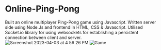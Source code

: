 # Online-Ping-Pong
Built an online multiplayer Ping-Pong game using Javascript. 
Written server side using Node.Js and frontend in HTML, CSS & Javascript.
Utilised Socket.io library for using websockets for establishing a persistent connection between client and server.![Screenshot 2023-04-03 at 4 56 26 PM](https://user-images.githubusercontent.com/67193749/229496234-a7df4ef6-f281-47e5-a714-1ca897f87f4e.png)
![Game](https://user-images.githubusercontent.com/67193749/229496346-9281c7d2-2f90-4b3e-a6e1-6ebdcde846b5.png)
